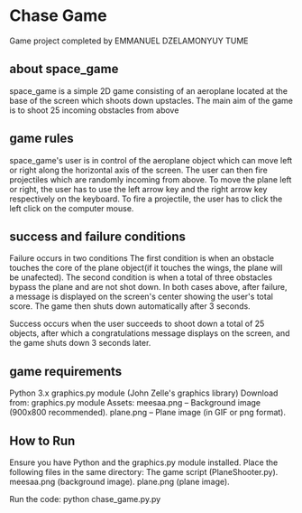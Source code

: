 # Chase Game
Game project completed by EMMANUEL DZELAMONYUY TUME

## about space_game
space_game is a simple 2D game consisting of an aeroplane located at the base of the screen which shoots down upstacles. The main aim of the game is to shoot 25 incoming obstacles from above

## game rules
space_game's user is in control of the aeroplane object which can move left or right along the horizontal axis of the screen.
The user can then fire projectiles which are randomly incoming from above.
To move the plane left or right, the user has to use the left arrow key and the right arrow key respectively on the keyboard.
To fire a projectile, the user has to click the left click on the computer mouse.

## success and failure conditions
Failure occurs in two conditions
The first condition is when an obstacle touches the core of the plane object(if it touches the wings, the plane will be unafected).
The second condition is when a total of three obstacles bypass the plane and are not shot down.
In both cases above, after failure, a message is displayed on the screen's center showing the user's total score. The game then shuts down automatically after 3 seconds.

Success occurs when the user succeeds to shoot down a total of 25 objects, after which a congratulations message displays on the screen, and the game shuts down 3 seconds later.

## game requirements
Python 3.x
graphics.py module (John Zelle's graphics library)
Download from: graphics.py module
Assets:
meesaa.png – Background image (900x800 recommended).
plane.png – Plane image (in GIF or png format).

## How to Run
Ensure you have Python and the graphics.py module installed.
Place the following files in the same directory:
The game script (PlaneShooter.py).
meesaa.png (background image).
plane.png (plane image).

Run the code:
python chase_game.py.py
